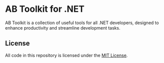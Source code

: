 # AB Toolkit for .NET

AB Toolkit is a collection of useful tools for all .NET developers, designed to enhance productivity and streamline development tasks.

## License

All code in this repository is licensed under the [MIT License](LICENSE).